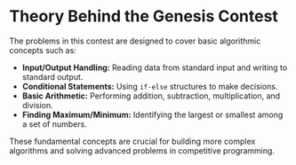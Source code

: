 # Theory Behind the Genesis Contest

The problems in this contest are designed to cover basic algorithmic concepts such as:

*   **Input/Output Handling:** Reading data from standard input and writing to standard output.
*   **Conditional Statements:** Using `if-else` structures to make decisions.
*   **Basic Arithmetic:** Performing addition, subtraction, multiplication, and division.
*   **Finding Maximum/Minimum:** Identifying the largest or smallest among a set of numbers.

These fundamental concepts are crucial for building more complex algorithms and solving advanced problems in competitive programming.